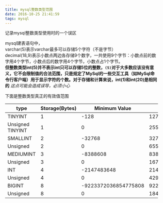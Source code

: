 ```yaml
---
title: mysql整数类型范围
date: 2016-10-25 21:41:59
tags: mysql
---
```


记录mysql整数类型使用时的一个误区
<!--more-->

mysql建表语句中，  
varchar(5)表示varchar最多可以存储5个字符（不是字节）  
decimal(18,9)表示小数点两边各存储9个数字，一共使用9个字节：小数点前的数字用4个字节，小数点后的数字用4个字节，小数点占1个字节。      
**但整数类型int(5)并不表示int只可以存储5位的整数，`(5)`对于大多数应该没有意义，它不会限制值的合法范围，只是规定了MySql的一些交互工具（如MySql命令行客户端）用于显示字符的个数。对于存储和计算来说，int(1)和int(20)是相同的**  *这点可能会造成误导，必须小心*



下面是整数类型真正的有效值范围


type | Storage(Bytes) | Minimum Value | Maximum Value 
---|---|---|---
TINYINT | 1 | -128 | 127
Unsigned TINYINT | 1| 0 | 255
SMALLINT | 2 | -32768 | 32768
Unsigned | 2 | 0 | 65535
MEDIUMINT | 3 | -8388608 | 8388608
Unsigned | 3 | 0 | 16777215
INT	|4	|-2147483648|	2147483647
Unsigned | 4 | 0 | 4294967295
BIGINT|8|-9223372036854775808|9223372036854775807
Unsigned|8|	0 |18446744073709551615




